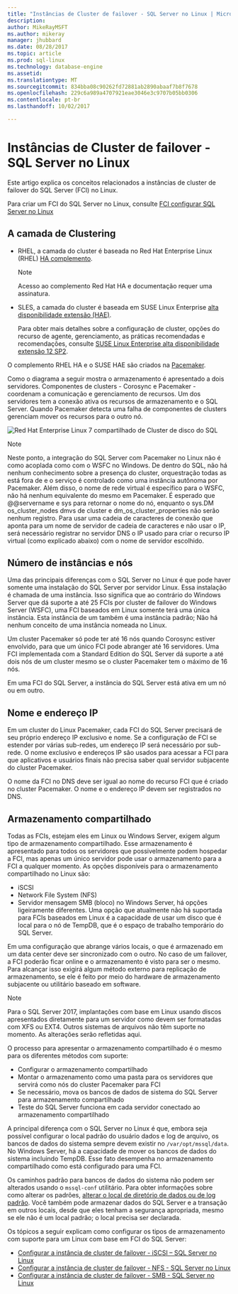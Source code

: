 ```yaml
---
title: "Instâncias de Cluster de failover - SQL Server no Linux | Microsoft Docs"
description: 
author: MikeRayMSFT
ms.author: mikeray
manager: jhubbard
ms.date: 08/28/2017
ms.topic: article
ms.prod: sql-linux
ms.technology: database-engine
ms.assetid: 
ms.translationtype: MT
ms.sourcegitcommit: 834bba08c90262fd72881ab2890abaaf7b8f7678
ms.openlocfilehash: 229c6a989a4707921eae3046e3c9707b05bb0306
ms.contentlocale: pt-br
ms.lasthandoff: 10/02/2017

---
```


# <a name="failover-cluster-instances---sql-server-on-linux"></a>Instâncias de Cluster de failover - SQL Server no Linux

Este artigo explica os conceitos relacionados a instâncias de cluster de failover do SQL Server (FCI) no Linux. 

Para criar um FCI do SQL Server no Linux, consulte [FCI configurar SQL Server no Linux](sql-server-linux-shared-disk-cluster-configure.md)

## <a name="the-clustering-layer"></a>A camada de Clustering

* RHEL, a camada do cluster é baseada no Red Hat Enterprise Linux (RHEL) [HA complemento](https://access.redhat.com/documentation/en-US/Red_Hat_Enterprise_Linux/6/pdf/High_Availability_Add-On_Overview/Red_Hat_Enterprise_Linux-6-High_Availability_Add-On_Overview-en-US.pdf). 

    > [!NOTE] 
    > Acesso ao complemento Red Hat HA e documentação requer uma assinatura. 

* SLES, a camada do cluster é baseada em SUSE Linux Enterprise [alta disponibilidade extensão (HAE)](https://www.suse.com/products/highavailability).

    Para obter mais detalhes sobre a configuração de cluster, opções do recurso de agente, gerenciamento, as práticas recomendadas e recomendações, consulte [SUSE Linux Enterprise alta disponibilidade extensão 12 SP2](https://www.suse.com/documentation/sle-ha-12/index.html).

O complemento RHEL HA e o SUSE HAE são criados na [Pacemaker](http://clusterlabs.org/).

Como o diagrama a seguir mostra o armazenamento é apresentado a dois servidores. Componentes de clusters - Corosync e Pacemaker - coordenam a comunicação e gerenciamento de recursos. Um dos servidores tem a conexão ativa os recursos de armazenamento e o SQL Server. Quando Pacemaker detecta uma falha de componentes de clusters gerenciam mover os recursos para o outro nó.  

![Red Hat Enterprise Linux 7 compartilhado de Cluster de disco do SQL](./media/sql-server-linux-shared-disk-cluster-red-hat-7-configure/LinuxCluster.png) 


> [!NOTE]
> Neste ponto, a integração do SQL Server com Pacemaker no Linux não é como acoplada como com o WSFC no Windows. De dentro do SQL, não há nenhum conhecimento sobre a presença do cluster, orquestração todas as está fora de e o serviço é controlado como uma instância autônoma por Pacemaker. Além disso, o nome de rede virtual é específico para o WSFC, não há nenhum equivalente do mesmo em Pacemaker. É esperado que @@servername e sys para retornar o nome do nó, enquanto o sys.DM os_cluster_nodes dmvs de cluster e dm_os_cluster_properties não serão nenhum registro. Para usar uma cadeia de caracteres de conexão que aponta para um nome de servidor de cadeia de caracteres e não usar o IP, será necessário registrar no servidor DNS o IP usado para criar o recurso IP virtual (como explicado abaixo) com o nome de servidor escolhido.

## <a name="number-of-instances-and-nodes"></a>Número de instâncias e nós

Uma das principais diferenças com o SQL Server no Linux é que pode haver somente uma instalação do SQL Server por servidor Linux. Essa instalação é chamada de uma instância. Isso significa que ao contrário do Windows Server que dá suporte a até 25 FCIs por cluster de failover do Windows Server (WSFC), uma FCI baseados em Linux somente terá uma única instância. Esta instância de um também é uma instância padrão; Não há nenhum conceito de uma instância nomeada no Linux. 

Um cluster Pacemaker só pode ter até 16 nós quando Corosync estiver envolvido, para que um único FCI pode abranger até 16 servidores. Uma FCI implementada com a Standard Edition do SQL Server dá suporte a até dois nós de um cluster mesmo se o cluster Pacemaker tem o máximo de 16 nós.

Em uma FCI do SQL Server, a instância do SQL Server está ativa em um nó ou em outro.

## <a name="ip-address-and-name"></a>Nome e endereço IP
Em um cluster do Linux Pacemaker, cada FCI do SQL Server precisará de seu próprio endereço IP exclusivo e nome. Se a configuração de FCI se estender por várias sub-redes, um endereço IP será necessário por sub-rede. O nome exclusivo e endereços IP são usados para acessar a FCI para que aplicativos e usuários finais não precisa saber qual servidor subjacente do cluster Pacemaker.

O nome da FCI no DNS deve ser igual ao nome do recurso FCI que é criado no cluster Pacemaker.
O nome e o endereço IP devem ser registrados no DNS.

## <a name="shared-storage"></a>Armazenamento compartilhado
Todas as FCIs, estejam eles em Linux ou Windows Server, exigem algum tipo de armazenamento compartilhado. Esse armazenamento é apresentado para todos os servidores que possivelmente podem hospedar a FCI, mas apenas um único servidor pode usar o armazenamento para a FCI a qualquer momento. As opções disponíveis para o armazenamento compartilhado no Linux são:

- iSCSI
- Network File System (NFS)
- Servidor mensagem SMB (bloco) no Windows Server, há opções ligeiramente diferentes. Uma opção que atualmente não há suportada para FCIs baseados em Linux é a capacidade de usar um disco que é local para o nó de TempDB, que é o espaço de trabalho temporário do SQL Server.

Em uma configuração que abrange vários locais, o que é armazenado em um data center deve ser sincronizado com o outro. No caso de um failover, a FCI poderão ficar online e o armazenamento é visto para ser o mesmo. Para alcançar isso exigirá algum método externo para replicação de armazenamento, se ele é feito por meio do hardware de armazenamento subjacente ou utilitário baseado em software. 

>[!NOTE]
>Para o SQL Server 2017, implantações com base em Linux usando discos apresentados diretamente para um servidor como devem ser formatadas com XFS ou EXT4. Outros sistemas de arquivos não têm suporte no momento. As alterações serão refletidas aqui.

O processo para apresentar o armazenamento compartilhado é o mesmo para os diferentes métodos com suporte:

- Configurar o armazenamento compartilhado
- Montar o armazenamento como uma pasta para os servidores que servirá como nós do cluster Pacemaker para FCI
- Se necessário, mova os bancos de dados de sistema do SQL Server para armazenamento compartilhado
- Teste do SQL Server funciona em cada servidor conectado ao armazenamento compartilhado

A principal diferença com o SQL Server no Linux é que, embora seja possível configurar o local padrão do usuário dados e log de arquivo, os bancos de dados do sistema sempre devem existir no `/var/opt/mssql/data`. No Windows Server, há a capacidade de mover os bancos de dados do sistema incluindo TempDB. Esse fato desempenha no armazenamento compartilhado como está configurado para uma FCI.

Os caminhos padrão para bancos de dados do sistema não podem ser alterados usando o `mssql-conf` utilitário. Para obter informações sobre como alterar os padrões, [alterar o local de diretório de dados ou de log padrão](sql-server-linux-configure-mssql-conf.md#datadir). Você também pode armazenar dados do SQL Server e a transação em outros locais, desde que eles tenham a segurança apropriada, mesmo se ele não é um local padrão; o local precisa ser declarada.

Os tópicos a seguir explicam como configurar os tipos de armazenamento com suporte para um Linux com base em FCI do SQL Server:

- [Configurar a instância de cluster de failover - iSCSI – SQL Server no Linux](sql-server-linux-shared-disk-cluster-configure-iscsi.md)
- [Configurar a instância de cluster de failover - NFS - SQL Server no Linux](sql-server-linux-shared-disk-cluster-configure-nfs.md)
- [Configurar a instância de cluster de failover - SMB - SQL Server no Linux](sql-server-linux-shared-disk-cluster-configure-smb.md)

